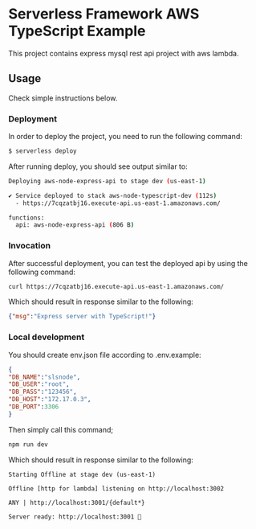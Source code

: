 <!--
title: 'AWS TypeScript Express MySQL Example'
description: 'This template demonstrates how to a rest api in to aws lambda.'
layout: Doc
framework: v3
platform: AWS
language: nodeJS
priority: 1
authorLink: 'https://github.com/Vitaee'
authorName: 'Can İlgu.'
authorAvatar: 'https://avatars.githubusercontent.com/u/45064650?v=4'
-->


# Serverless Framework AWS TypeScript Example

This project contains express mysql rest api project with aws lambda. 

## Usage
Check simple instructions below. 

### Deployment

In order to deploy the project, you need to run the following command:

```bash
$ serverless deploy
```

After running deploy, you should see output similar to:

```bash
Deploying aws-node-express-api to stage dev (us-east-1)

✔ Service deployed to stack aws-node-typescript-dev (112s)
  - https://7cqzatbj16.execute-api.us-east-1.amazonaws.com/

functions:
  api: aws-node-express-api (806 B)
```

### Invocation

After successful deployment, you can test the deployed api by using the following command:

```bash
curl https://7cqzatbj16.execute-api.us-east-1.amazonaws.com/
```

Which should result in response similar to the following:

```json
{"msg":"Express server with TypeScript!"}
```

### Local development

You should create env.json file according to .env.example:
```json
{
"DB_NAME":"slsnode",
"DB_USER":"root",
"DB_PASS":"123456",
"DB_HOST":"172.17.0.3",
"DB_PORT":3306
}
```
Then simply call this command;
```bash
npm run dev
```

Which should result in response similar to the following:
```
Starting Offline at stage dev (us-east-1)

Offline [http for lambda] listening on http://localhost:3002

ANY | http://localhost:3001/{default*}       

Server ready: http://localhost:3001 🚀
```
